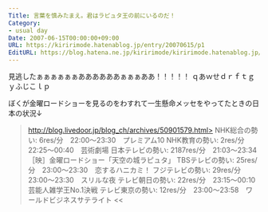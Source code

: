 ```yaml
---
Title: 言葉を慎みたまえ。君はラピュタ王の前にいるのだ！
Category:
- usual day
Date: 2007-06-15T00:00:00+09:00
URL: https://kiririmode.hatenablog.jp/entry/20070615/p1
EditURL: https://blog.hatena.ne.jp/kiririmode/kiririmode.hatenablog.jp/atom/entry/8454420450078217231
---
```



見逃したぁぁぁぁぁぁああああああぁぁぁああ！！！！！
ｑあｗせｄｒｆｔｇｙふじこｌｐ 


ぼくが金曜ロードショーを見るのをわすれて一生懸命メッセをやってたときの日本の状況↓

>http://blog.livedoor.jp/blog_ch/archives/50901579.html>
NHK総合の勢い: 6res/分　22:00〜23:30　プレミアム10
NHK教育の勢い: 2res/分　22:25〜00:40　芸術劇場
日本テレビの勢い: 2187res/分　21:03〜23:34　［映］金曜ロードショー「天空の城ラピュタ」
TBSテレビの勢い: 25res/分　23:00〜23:30　恋するハニカミ！
フジテレビの勢い: 29res/分　23:00〜23:30　スリルな夜
テレビ朝日の勢い: 22res/分　23:15〜00:10　芸能人雑学王No.1決戦
テレビ東京の勢い: 12res/分　23:00〜23:58　ワールドビジネスサテライト
<<
